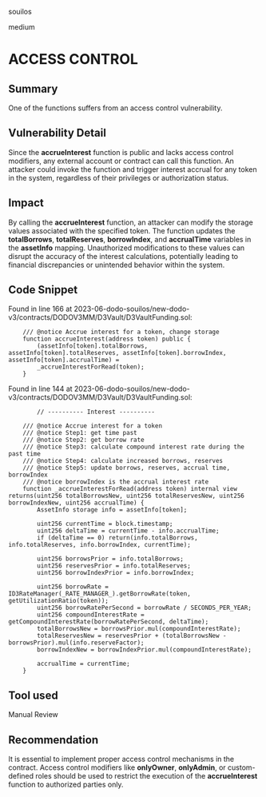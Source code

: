 souilos

medium

# ACCESS CONTROL

## Summary

One of the functions suffers from an access control vulnerability.

## Vulnerability Detail

Since the **accrueInterest** function is public and lacks access control modifiers, any external account or contract can call this function. An attacker could invoke the function and trigger interest accrual for any token in the system, regardless of their privileges or authorization status.

## Impact

By calling the **accrueInterest** function, an attacker can modify the storage values associated with the specified token. The function updates the **totalBorrows**, **totalReserves**, **borrowIndex**, and **accrualTime** variables in the **assetInfo** mapping. Unauthorized modifications to these values can disrupt the accuracy of the interest calculations, potentially leading to financial discrepancies or unintended behavior within the system.

## Code Snippet

Found in line 166 at 2023-06-dodo-souilos/new-dodo-v3/contracts/DODOV3MM/D3Vault/D3VaultFunding.sol:
```solidity
    /// @notice Accrue interest for a token, change storage
    function accrueInterest(address token) public {
        (assetInfo[token].totalBorrows, assetInfo[token].totalReserves, assetInfo[token].borrowIndex, assetInfo[token].accrualTime) =
        _accrueInterestForRead(token);
    }
```



Found in line 144 at 2023-06-dodo-souilos/new-dodo-v3/contracts/DODOV3MM/D3Vault/D3VaultFunding.sol:
```solidity
        // ---------- Interest ----------

    /// @notice Accrue interest for a token
    /// @notice Step1: get time past
    /// @notice Step2: get borrow rate
    /// @notice Step3: calculate compound interest rate during the past time
    /// @notice Step4: calculate increased borrows, reserves
    /// @notice Step5: update borrows, reserves, accrual time, borrowIndex
    /// @notice borrowIndex is the accrual interest rate
    function _accrueInterestForRead(address token) internal view returns(uint256 totalBorrowsNew, uint256 totalReservesNew, uint256 borrowIndexNew, uint256 accrualTime) {
        AssetInfo storage info = assetInfo[token];

        uint256 currentTime = block.timestamp;
        uint256 deltaTime = currentTime - info.accrualTime;
        if (deltaTime == 0) return(info.totalBorrows, info.totalReserves, info.borrowIndex, currentTime);

        uint256 borrowsPrior = info.totalBorrows;
        uint256 reservesPrior = info.totalReserves;
        uint256 borrowIndexPrior = info.borrowIndex;

        uint256 borrowRate = ID3RateManager(_RATE_MANAGER_).getBorrowRate(token, getUtilizationRatio(token));
        uint256 borrowRatePerSecond = borrowRate / SECONDS_PER_YEAR;
        uint256 compoundInterestRate = getCompoundInterestRate(borrowRatePerSecond, deltaTime);
        totalBorrowsNew = borrowsPrior.mul(compoundInterestRate);
        totalReservesNew = reservesPrior + (totalBorrowsNew - borrowsPrior).mul(info.reserveFactor);
        borrowIndexNew = borrowIndexPrior.mul(compoundInterestRate);

        accrualTime = currentTime;
    }
```

## Tool used

Manual Review

## Recommendation

It is essential to implement proper access control mechanisms in the contract. Access control modifiers like **onlyOwner**, **onlyAdmin**, or custom-defined roles should be used to restrict the execution of the **accrueInterest** function to authorized parties only. 
